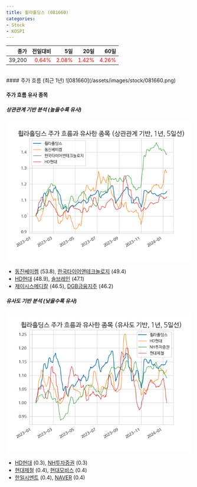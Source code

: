 ```yaml
---
title: 휠라홀딩스 (081660)
categories:
- Stock
- KOSPI
---
```


|종가|전일대비|5일|20일|60일|
|---:|-------:|--:|---:|---:|
|39,200|<span style="color: red">0.64%</span>|<span style="color: red">2.08%</span>|<span style="color: red">1.42%</span>|<span style="color: red">4.26%</span>|

<!-- more -->
<br>
#### 주가 흐름 (최근 1년)
![081660](/assets/images/stock/081660.png)


#### 주가 흐름 유사 종목


##### 상관관계 기반 분석 (높을수록 유사)
![081660](/assets/images/stock/081660_corr.png)
- [동진쎄미켐](/005290/) (53.8), [한국타이어앤테크놀로지](/161390/) (49.4)
- [HD현대](/267250/) (48.9), [솔브레인](/357780/) (47.1)
- [제이시스메디칼](/287410/) (46.5), [DGB금융지주](/139130/) (46.2)


##### 유사도 기반 분석 (낮을수록 유사)	
![081660](/assets/images/stock/081660_sim.png)
- [HD현대](/267250/) (0.3), [NH투자증권](/005940/) (0.3)
- [현대제철](/004020/) (0.4), [현대모비스](/012330/) (0.4)
- [한일시멘트](/300720/) (0.4), [NAVER](/035420/) (0.4)